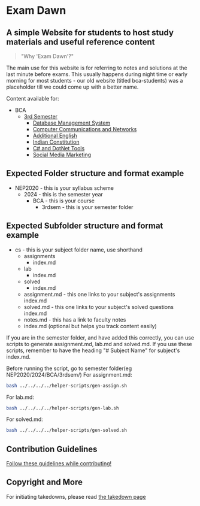 # Exam Dawn

## A simple Website for students to host study materials and useful reference content

> "Why 'Exam Dawn'?"

The main use for this website is for referring to notes and solutions at the last minute before exams. This usually happens during night time or early morning for most students - our old website (titled bca-students) was a placeholder till we could come up with a better name.

Content available for:
- BCA
    - [3rd Semester](NEP2020/2024/BCA/3rdsem/index.md)
        - [Database Management System](NEP2020/2024/BCA/3rdsem/dbms/index.md)
        - [Computer Communications and Networks](NEP2020/2024/BCA/3rdsem/ccn/index.md)
        - [Additional English](NEP2020/2024/BCA/3rdsem/addEng/index.md)
        - [Indian Constitution](NEP2020/2024/BCA/3rdsem/ic/index.md)
        - [C# and DotNet Tools](NEP2020/2024/BCA/3rdsem/cs/index.md)
        - [Social Media Marketing](NEP2020/2024/BCA/3rdsem/smm/index.md)

## Expected Folder structure and format example
- NEP2020 - this is your syllabus scheme
    - 2024 - this is the semester year
        - BCA - this is your course
            - 3rdsem - this is your semester folder

## Expected Subfolder structure and format example
- cs - this is your subject folder name, use shorthand
    - assignments
        - index.md
    - lab
        - index.md
    - solved
        - index.md
    - assignment.md - this one links to your subject's assignments index.md
    - solved.md - this one links to your subject's solved questions index.md
    - notes.md - this has a link to faculty notes
    - index.md (optional but helps you track content easily)


If you are in the semester folder, and have added this correctly, you can use scripts to generate assignment.md, lab.md and solved.md. If you use these scripts, remember to have the heading "\# Subject Name" for subject's index.md.

Before running the script, go to semester folder(eg NEP2020/2024/BCA/3rdsem/)
For assignment.md:
```bash
bash ../../../../helper-scripts/gen-assign.sh
```

For lab.md:
```bash
bash ../../../../helper-scripts/gen-lab.sh
```

For solved.md:
```bash
bash ../../../../helper-scripts/gen-solved.sh
```

## Contribution Guidelines
[Follow these guidelines while contributing!](https://github.com/examdawn/content/blob/main/.github/CONTRIBUTING.md)

## Copyright and More
For initiating takedowns, please read [the takedown page](takedown.md)
